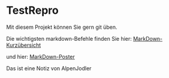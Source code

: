 # TestRepro

Mit diesem Projekt können Sie gern git üben.

Die wichtigsten markdown-Befehle finden Sie hier:
[MarkDown-Kurzübersicht](https://www.markdownguide.org/cheat-sheet/)

und hier:
[MarkDown-Poster](https://www.heise.de/downloads/18/1/1/6/7/1/0/3/Markdown-CheatSheet-Deutsch.pdf)

Das ist eine Notiz von AlpenJodler
